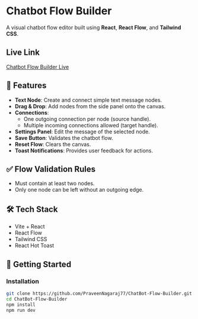 # Chatbot Flow Builder

A visual chatbot flow editor built using **React**, **React Flow**, and **Tailwind CSS**.

## Live Link 

[Chatbot Flow Builder Live](https://chat-bot-flow-builder-orpin.vercel.app/)

## 🔹 Features

- **Text Node**: Create and connect simple text message nodes.
- **Drag & Drop**: Add nodes from the side panel onto the canvas.
- **Connections**:
  - One outgoing connection per node (source handle).
  - Multiple incoming connections allowed (target handle).
- **Settings Panel**: Edit the message of the selected node.
- **Save Button**: Validates the chatbot flow.
- **Reset Flow**: Clears the canvas.
- **Toast Notifications**: Provides user feedback for actions.

## ✅ Flow Validation Rules

- Must contain at least two nodes.
- Only one node can be left without an outgoing edge.

## 🛠️ Tech Stack

- Vite + React
- React Flow
- Tailwind CSS
- React Hot Toast


## 🚀 Getting Started

### Installation

```bash
git clone https://github.com/PraveenNagaraj77/ChatBot-Flow-Builder.git
cd ChatBot-Flow-Builder
npm install
npm run dev
